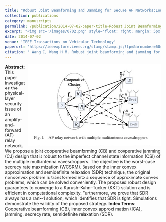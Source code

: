 ```yaml
---
title: "Robust Joint Beamforming and Jamming for Secure AF Networks:Low-Complexity Design"
collection: publications
category: manuscripts
permalink: /publication/2014-07-02-paper-title-Robust Joint Beamforming and Jamming for Secure AF Networks:Low-Complexity Design.md
excerpt: "<img src='/images/0702.png' style='float: right; margin: 5px;'>The paper proposes a robust joint CB and CJ design for an AF relay network with multiple eavesdroppers and imperfect CSI. Using SDR and ICA, the nonconvex problem is transformed into a sequence of convex problems to maximize the worst-case secrecy rate. The proposed design is efficient and guarantees convergence to a KKT solution."
date: 2014-07-02
venue: 'IEEE Transactions on Vehicular Technology'
paperurl: 'https://ieeexplore.ieee.org/stamp/stamp.jsp?tp=&arnumber=6847741'
citation: ' Wang C, Wang H M. Robust joint beamforming and jamming for secure AF networks: Low-complexity design[J]. IEEE Transactions on Vehicular Technology, 2014, 64(5): 2192-2198.'
---
```

<img src="/images/0702.png"  style="float: right; margin-left: 10px;">


**Abstract**: This paper investigates the physical-layer security issue of an amplify-and-forward (AF) relay network. We propose a joint cooperative beamforming (CB) and cooperative jamming (CJ) design that is robust to the imperfect channel state information (CSI) of the multiple multiantenna eavesdroppers. The objective is the worst-case secrecy rate maximization (WCSRM). Based on the inner convex approximation and semidefinite relaxation (SDR) technique, the original nonconvex problem is transformed into a sequence of approximate convex problems, which can be solved conveniently. The proposed robust design guarantees to converge to a Karush–Kuhn–Tucker (KKT) solution and is efficient in computational complexity. Furthermore, we prove that SDR always has a rank-1 solution, which identifies that SDR is tight. Simulations demonstrate the validity of the proposed strategy.
**Index Terms**: Cooperative beamforming (CB), inner convex approxi mation (ICA), jamming, secrecy rate, semidefinite relaxation (SDR).
